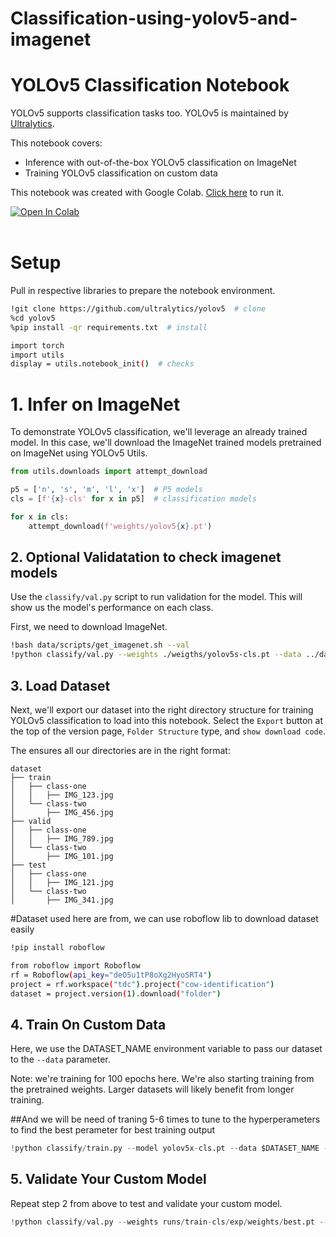 # Classification-using-yolov5-and-imagenet
# YOLOv5 Classification Notebook

YOLOv5 supports classification tasks too. YOLOv5 is maintained by [Ultralytics](https://github.com/ultralytics/yolov5).

This notebook covers:

*   Inference with out-of-the-box YOLOv5 classification on ImageNet
*  Training YOLOv5 classification on custom data



This notebook was created with Google Colab. [Click here](https://colab.research.google.com/github/s4ki3f/Lightning-Series/blob/main/YOLOv5_Classification_Tutorial.ipynb#scrollTo=5GYQX3of4QiW) to run it.
<br>
<div>
  <a href="https://colab.research.google.com/github/s4ki3f/Lightning-Series/blob/main/YOLOv5_Classification_Tutorial.ipynb#scrollTo=5GYQX3of4QiW"><img src="https://colab.research.google.com/assets/colab-badge.svg" alt="Open In Colab"></a>
</div>
<br>

# Setup

Pull in respective libraries to prepare the notebook environment.
```bash
!git clone https://github.com/ultralytics/yolov5  # clone
%cd yolov5
%pip install -qr requirements.txt  # install

import torch
import utils
display = utils.notebook_init()  # checks
```
# 1. Infer on ImageNet

To demonstrate YOLOv5 classification, we'll leverage an already trained model. In this case, we'll download the ImageNet trained models pretrained on ImageNet using YOLOv5 Utils.

```python
from utils.downloads import attempt_download

p5 = ['n', 's', 'm', 'l', 'x']  # P5 models
cls = [f'{x}-cls' for x in p5]  # classification models

for x in cls:
    attempt_download(f'weights/yolov5{x}.pt')
```
## 2. Optional Validatation to check imagenet models

Use the `classify/val.py` script to run validation for the model. This will show us the model's performance on each class.

First, we need to download ImageNet.

```bash
!bash data/scripts/get_imagenet.sh --val
!python classify/val.py --weights ./weigths/yolov5s-cls.pt --data ../datasets/imagenet
```


## 3. Load  Dataset

Next, we'll export our dataset into the right directory structure for training YOLOv5 classification to load into this notebook. Select the `Export` button at the top of the version page, `Folder Structure` type, and `show download code`.

The ensures all our directories are in the right format:

```
dataset
├── train
│   ├── class-one
│   │   ├── IMG_123.jpg
│   └── class-two
│       ├── IMG_456.jpg
├── valid
│   ├── class-one
│   │   ├── IMG_789.jpg
│   └── class-two
│       ├── IMG_101.jpg
├── test
│   ├── class-one
│   │   ├── IMG_121.jpg
│   └── class-two
│       ├── IMG_341.jpg
```



#Dataset used here are from, we can use roboflow lib to download dataset easily

```bash
!pip install roboflow

from roboflow import Roboflow
rf = Roboflow(api_key="deO5u1tP8oXg2HyoSRT4")
project = rf.workspace("tdc").project("cow-identification")
dataset = project.version(1).download("folder")
```

## 4. Train On Custom Data 
Here, we use the DATASET_NAME environment variable to pass our dataset to the `--data` parameter.

Note: we're training for 100 epochs here. We're also starting training from the pretrained weights. Larger datasets will likely benefit from longer training. 

##And we will be need of traning 5-6 times to tune to the hyperperameters to find the best perameter for best training output

```python
!python classify/train.py --model yolov5x-cls.pt --data $DATASET_NAME --epochs 100 --img 128 
```

## 5. Validate Your Custom Model

Repeat step 2 from above to test and validate your custom model.

```python
!python classify/val.py --weights runs/train-cls/exp/weights/best.pt --data ../datasets/$DATASET_NAME
```
